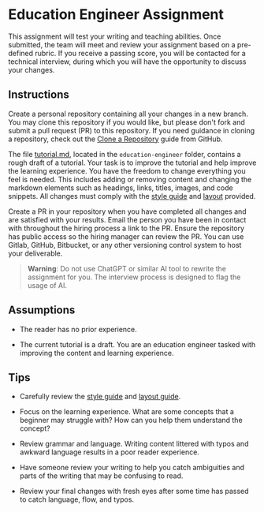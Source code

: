 # Education Engineer Assignment

This assignment will test your writing and teaching abilities. Once submitted, the team will meet and review your assignment based on a pre-defined rubric. If you receive a passing score, you will be contacted for a technical interview, during which you will have the opportunity to discuss your changes.

## Instructions

Create a personal repository containing all your changes in a new branch. You may clone this repository if you would like, but please don't fork and submit a pull request (PR) to this repository. If you need guidance in cloning a repository, check out the [Clone a Repository](https://docs.github.com/en/repositories/creating-and-managing-repositories/cloning-a-repository) guide from GitHub.

The file [tutorial.md](tutorial.md), located in the `education-engineer` folder, contains a rough draft of a tutorial. Your task is to improve the tutorial and help improve the learning experience. You have the freedom to change everything you feel is needed. This includes adding or removing content and changing the markdown elements such as headings, links, titles, images, and code snippets. All changes must comply with the [style guide](/style_guide.md) and [layout](layout.md) provided.

Create a PR in your repository when you have completed all changes and are satisfied with your results. Email the person you have been in contact with throughout the hiring process a link to the PR. Ensure the repository has public access so the hiring manager can review the PR. You can use Gitlab, GitHub, Bitbucket, or any other versioning control system to host your deliverable.

> **Warning**: Do not use ChatGPT or similar AI tool to rewrite the assignment for you. The interview process is designed to flag the usage of AI.

## Assumptions

- The reader has no prior experience.

- The current tutorial is a draft. You are an education engineer tasked with improving the content and learning experience.

## Tips

- Carefully review the [style guide](../style_guide.md) and [layout guide](./layout.md).

- Focus on the learning experience. What are some concepts that a beginner may struggle with? How can you help them understand the concept?

- Review grammar and language. Writing content littered with typos and awkward language results in a poor reader experience.

- Have someone review your writing to help you catch ambiguities and parts of the writing that may be confusing to read.

- Review your final changes with fresh eyes after some time has passed to catch language, flow, and typos.

